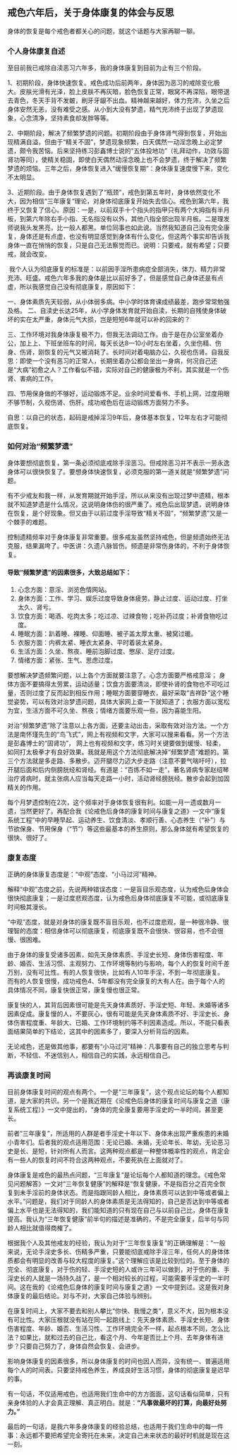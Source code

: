 ## 戒色六年后，关于身体康复的体会与反思 

 身体的恢复是每个戒色者都关心的问题，就这个话题与大家再聊一聊。

### 个人身体康复自述 

 至目前我已戒除自渎恶习六年多，我的身体康复到目前为止有三个阶段。

1、初期阶段，身体快速恢复。戒色成功后前两年，身体因为恶习的戒除变化极大。皮肤光滑有光泽，脸上皮肤不再灰暗，脸色恢复正常，眼窝不再深陷，眼带退去青色，冬天手背不发皴，刷牙牙龈不出血。精神越来越好，体力充沛，久坐之后身体安然无恙，没有难受之感。从小到大没有梦遗，精气充沛终于出现了梦遗现象，心念清净，坚持素食却发胖等等。

2、中期阶段，解决了频繁梦遗的问题。初期阶段由于身体肾气得到恢复，开始出现精满自溢，但由于“精关不固”，梦遗现象频繁，白天偶然一动淫念晚上必定梦遗，颇令我苦恼。后来坚持练习彭鑫博士说的“五体投地功”（礼拜动作，功效与固肾功等同），使精关稳固，即使白天偶然动淫念晚上也不会梦遗，终于解决了频繁梦遗的烦恼。三年之后，身体恢复进入“缓慢恢复期”：身体康复速度慢下来，变化不太明显。

3、近期阶段。由于身体恢复遇到了“瓶颈”，戒色到第五年时，身体依然变化不大，因为相信“三年康复”理论，对身体彻底康复开始失去信心。戒色到第六年，我终于又恢复了信心。原因：一是，以前双手十个指头的指甲只有两个大拇指有半月板，到第六年除右手小指、无名指没有以外，其他八指全部出现半月板。二是理发师说我头发黑亮，比一般人都黑。单位同事也如此说。当然我知道自己没有完全康复，身体还是有点虚，也没有明显感觉到身体有什么变化，但这两个事实却告诉我身体一直在悄悄的恢复，只是自己无法察觉而已。说明：只要戒，就有希望；只要戒，就会改变。

 我个人认为彻底康复的标准是：以前因手淫所患病症全部消失，体力、精力非常充沛、旺盛。戒色六年多我的身体是比以前好多了，但是感觉自己身体还是有点虚，所以我感觉自己没有彻底康复，原因如下：

一、身体素质先天较弱，从小体弱多病。中小学时体育课成绩最差，跑步常常勉强及格。
二、自渎史长达25年，从小学身体发育就开始自渎，长期的自残使身体破坏的实在太严重，身体元气大损，岂是短短6年就可以补的回来的？

三、工作环境对我身体康复极不力，但我无法调动工作。由于是在办公室坐着办公，加上上、下班坐班车的时间，每天长达8—10小时左右坐着，久坐伤精、伤身、伤肾，刚恢复的元气又被消耗了。长时间对着电脑办公，久视也伤肾。自我反思：即使一个没有恶习的正常人，长期坐着办公都会坐出一身病，何况自己还是“大病”初愈之人？工作看似不错，实际对自己的健康极为不利，其实就是一个伤肾、害病的工作。

四、节用保身做的不够好，运动锻炼不足。业余时间爱看书、手机上网，过度用眼不够节制，久视伤肾、伤肝。成功戒色后在运动锻炼方面努力不多。

自思：以自己的状态，起码是戒掉淫习9年后，身体基本恢复，12年左右才可能彻底恢复。

###  如何对治“频繁梦遗” 

身体要想彻底恢复，第一条必须彻底戒除手淫恶习。但戒除恶习并不表示一劳永逸身体可以很快恢复了。要想身体快速恢复，必须克服的第一道关就是“频繁梦遗”问题。

有不少戒友和我一样，从发育期就开始手淫，所以从来没有出现过梦中遗精，根本就不知道梦遗是什么情况，这说明身体伤的很严重了。戒色后出现梦遗，说明身体在恢复，是个好现象。但又由于以前过度手淫导致“精关不固”，“频繁梦遗”又是一个棘手的难题。

控制遗精频率对于身体康复非常重要。很多戒友虽然坚持戒色，但是频遗始终无法克服，结果漏垮了。中医讲：久遗八脉皆伤。频遗是非常伤身体的，不利于身体恢复。

#### 导致“频繁梦遗”的因素很多，大致总结如下：
1. 心念方面：意淫、浏览色情网站。
2. 身体方面：工作、学习、娱乐过度导致身体疲劳。静止过度、运动过度、打坐太久、肾亏。
3. 饮食方面：喝酒、吃肉太多；吃过凉、过辣食物；吃补药过度；补肾食物吃过度。
4. 睡眠方面：趴着睡、裸睡、仰面睡、被子盖太厚太重、被窝过暖。
5. 衣服方面：内裤太紧、睡衣太紧身、平时着装太紧身。
6. 生活方面：久坐、熬夜、睡前泡脚过度、憋尿、足疗过度。
7. 情绪方面：紧张、生气、思虑过度。

要想解决梦遗频繁问题，以上各个方面就要注意了。心念方面要严格戒意淫； 身体方面不要搞得太劳累，运动适量；饮食方面要清淡，即使补肾的食物也不可吃过量，否则过度了反而起到相反作用；睡眠方面要穿睡衣，最好采取“吉祥卧”这个睡觉姿势，可以有效对治梦遗问题，具体大家网上查一下就知道了；衣服方面以宽松为宜，生活方面不可久坐、熬夜；情绪方面要乐观一些，因为喜能生阳。

对治“频繁梦遗”除了注意以上各方面，还要主动出击，采取有效对治方法。一个方法是南怀瑾先生的“鸟飞式”，网上有视频和文字，大家可以搜来看看。另一个方法是彭鑫博士的“固肾功”， 网上也有视频和文字，练习时关键要做到缓慢、轻柔，如同打太极拳才有良好效果。我就是用这个方法彻底解决掉“频繁梦遗”难题的。第三个方法就是多走路、多散步。迈开腿尽力迈大步走路（注意不要气喘吁吁），拉开腿后面和后内侧膀胱经和肾经。有道是：“百练不如一走”，著名肾病专家赵绍琴治疗肾病时，就主张病人应当每天走路一小时，活动肾经膀胱经。散步会起到加固精关的作用。

每个月梦遗控制在2次，这个频率对于身体恢复很有利。如能一月一遗或数月一遗，当然更好了。再配合我《论戒色后身体的康复时间与康复之道》一文中“康复系统工程”中的早睡早起、运动养生、饮食清淡、孝顺行善、心态养生（“补”）与节欲保身、节用保身（“节”）等这些最基本的养生原则，那么身体就有希望恢复的很快、很好了。

### 康复态度  
正确的身体康复态度是：“中观”态度、“小马过河”精神。

解释“中观”态度之前，先说两种错误态度：一是盲目乐观态度，认为戒色后身体会很快彻底康复；一是过度悲观态度，认为戒色后身体彻底康复不可能，或彻底康复时间极其漫长。

“中观”态度，就是对身体的康复既不盲目乐观，也不过度悲观，是一种很冷静、很理智的态度：相信身体可以彻底康复，彻底康复既不会很快、很容易，也不会很慢、很困难。

由于身体的康复受诸多因素，如先天身体素质、手淫史长短、身体伤害程度、年龄、婚否、生活习惯、主观努力、工作环境等制约与影响，每个人的恢复时间千差万别，没有可比性。有的人恢复很快，比如有人10年手淫，不到一年彻底康复。而有的人恢复很慢，成功戒色4、5年都没有完全康复的大有人在。由于每个人的具体情况不同，康复快很正常，康复慢也很正常。

康复快的人，其背后因素很可能是先天身体素质好、手淫史短、年轻、未婚等诸多因素促成。康复慢的人，不要灰心，很有可能是先天身体素质不好、手淫史长、身体伤害程度重、年龄大、已婚、工作环境制约等不利因素造成。所以，不能只看表面结果简单的下结论，这其中的因素多了，要深入分析背后的因素。

无论戒色，还是做其他事，都要有“小马过河”精神：凡事要有自己的独立思考与判断，不轻信、不迷信别人，相信自己的实践，永远相信自己。

### 再谈康复时间 

目前身体康复时间的观点有两个。一个是“三年康复”，这个观点论坛的每个人都知道，是大家的共识。另一个是我近期在《论戒色后身体的康复时间与康复之道（康复系统工程）》一文中提出的，“身体的完全康复要用手淫史的一半时间，甚至更长。

前者“三年康复”，所适用的人群是者手淫史十年以下、身体未出现严重疾患的未婚小青年们。后者我的观点适用范围：无论已婚、未婚，无论年长、年幼，无论恶习史是长、是短，针对所有人而言。这两种观点都是一种整体概率性的观点，肯定会有一些人的恢复时间不符合这两种观点，不要死执在上面就对了。

身体康复是戒色的最热点问题，“三年康复”是论坛每个人都知道的理念。《戒色常见问题解答》一文对“三年恢复健康”的解释是“恢复健康，不是指百分之百完全恢复到未手淫前的身体状态。而是指跟同龄人相比，身体素质可以达到中等或者偏上水平。”问题是，我们对于同龄人的身体素质是无法得知的，自己是否达到中等或者偏上水平也是无法得知的，我们能知道的只有现在自己与以前自己比，身体在康复提高。我认为“三年恢复健康”前半句的描述是准确的，不是完全康复，后半句与同龄人相比就值得商榷了。

根据我个人及其他戒友的经验，我认为对于“三年恢复康复”的正确理解是：“一般来说，无论手淫史多长、伤精多严重，只要能彻底戒除手淫三年，任何人的身体体质都会有明显的改善与较大程度的康复。”这个理解应该是比较到位的。至于身体的完全、彻底康复，对于伤的轻、手淫史短的人或许三年可以做到，对于伤的重、手淫史长的人就是一场持久战了，是一个相对较长的过程，可能需要手淫史的一半时间。这在我的《论戒色后身体的康复时间与康复之道》一文中提到过。这是我对身体康复的最后结论。对与不对，大家自己体验与辨别。

在康复时间上，大家不要去和别人攀比“你快、我慢之类”，意义不大，因为根本没有可比性。大家压根就没有站在同一起跑线上：先天身体素质、手淫史长短、身体伤害程度、年龄、婚否、生活习性、工作环境完全不一样，起点根本不同，怎么比法？如果比，就和过去的自己比，看这个月、今年是否比上个月、去年身体有进步？只要自己努力了，身体自然会恢复、会进步。

影响身体康复的因素很多，所以身体康复的时间也因人而异，没有统一、普遍适用每个人的时间表。只要坚持戒色养生，养成良好生活习惯，身体的彻底康复是迟早的事。

有一句话，不仅适用戒色，也适用我们生命中的方方面面，这句话看似简单，只有亲身体验的人才会真正理解、真正明白。就是：**“凡事做最坏的打算，向最好处努力。”**

最后的一句话，是我六年多身体康复的经验总结，也适用于我们生命中的每一件事：永远都不要把希望完全寄托在未来，决定自己未来状态的最好时机就是现在这一刻。
   
             